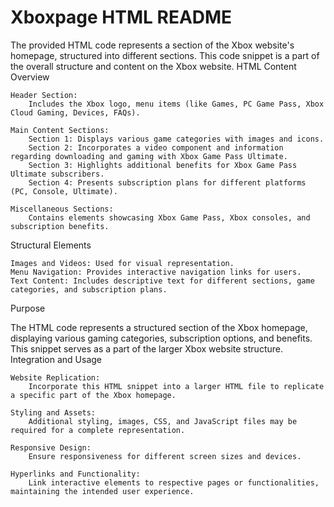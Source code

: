 # Xboxpage HTML README

The provided HTML code represents a section of the Xbox website's homepage, structured into different sections. This code snippet is a part of the overall structure and content on the Xbox website.
HTML Content Overview

    Header Section:
        Includes the Xbox logo, menu items (like Games, PC Game Pass, Xbox Cloud Gaming, Devices, FAQs).

    Main Content Sections:
        Section 1: Displays various game categories with images and icons.
        Section 2: Incorporates a video component and information regarding downloading and gaming with Xbox Game Pass Ultimate.
        Section 3: Highlights additional benefits for Xbox Game Pass Ultimate subscribers.
        Section 4: Presents subscription plans for different platforms (PC, Console, Ultimate).

    Miscellaneous Sections:
        Contains elements showcasing Xbox Game Pass, Xbox consoles, and subscription benefits.

Structural Elements

    Images and Videos: Used for visual representation.
    Menu Navigation: Provides interactive navigation links for users.
    Text Content: Includes descriptive text for different sections, game categories, and subscription plans.

Purpose

The HTML code represents a structured section of the Xbox homepage, displaying various gaming categories, subscription options, and benefits. This snippet serves as a part of the larger Xbox website structure.
Integration and Usage

    Website Replication:
        Incorporate this HTML snippet into a larger HTML file to replicate a specific part of the Xbox homepage.

    Styling and Assets:
        Additional styling, images, CSS, and JavaScript files may be required for a complete representation.

    Responsive Design:
        Ensure responsiveness for different screen sizes and devices.

    Hyperlinks and Functionality:
        Link interactive elements to respective pages or functionalities, maintaining the intended user experience.
